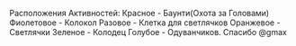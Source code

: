 Расположения Активностей:
Красное - Баунти(Охота за Головами)
Фиолетовое - Колокол
Разовое - Клетка для светлячков
Оранжевое - Светлячки
Зеленое - Колодец
Голубое - Одуванчиков.
Спасибо @gmax 